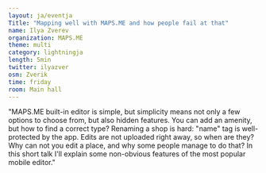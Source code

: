```yaml
---
layout: ja/eventja
Title: "Mapping well with MAPS.ME and how people fail at that"
name: Ilya Zverev
organization: MAPS.ME
theme: multi
category: lightningja
length: 5min
twitter: ilyazver
osm: Zverik
time: friday
room: Main hall
---
```

"MAPS.ME built-in editor is simple, but simplicity means not only a few options to choose from, but also hidden features. You can add an amenity, but how to find a correct type? Renaming a shop is hard: "name" tag is well-protected by the app. Edits are not uploaded right away, so when are they? Why can not you edit a place, and why some people manage to do that? In this short talk I'll explain some non-obvious features of the most popular mobile editor."

